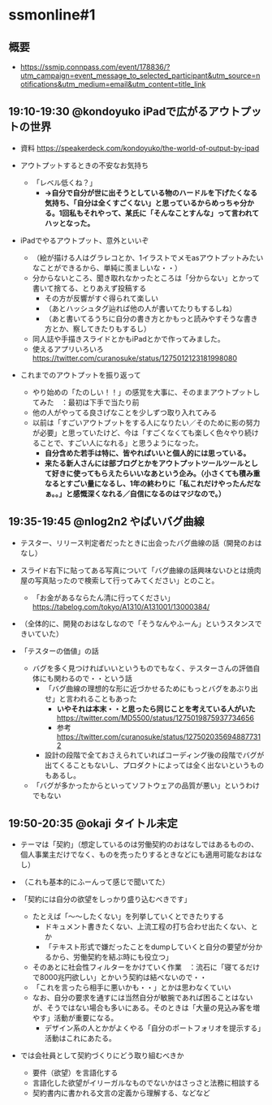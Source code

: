 # ssmonline#1

## 概要
* <https://ssmjp.connpass.com/event/178836/?utm_campaign=event_message_to_selected_participant&utm_source=notifications&utm_medium=email&utm_content=title_link>

## 19:10-19:30	@kondoyuko	iPadで広がるアウトプットの世界

* 資料 <https://speakerdeck.com/kondoyuko/the-world-of-output-by-ipad>

* アウトプットするときの不安なお気持ち
    * 「レベル低くね？」
        * **→自分で自分が世に出そうとしている物のハードルを下げたくなる気持ち、「自分は全くすごくない」と思っているからめっちゃ分かる。1回私もそれやって、某氏に「そんなことすんな」って言われてハッとなった。**

*  iPadでやるアウトプット、意外といいぞ
    * （絵が描ける人はグラレコとか、1イラストでメモasアウトプットみたいなことができるから、単純に羨ましいな・・）
    * 分からないところ、聞き取れなかったところは「分からない」とかって書いて捨てる、とりあえず投稿する
        * その方が反響がすぐ得られて楽しい
        * （あとハッシュタグ辿れば他の人が書いてたりもするしね）
        * （あと書いてるうちに自分の書き方とかもっと読みやすそうな書き方とか、察してきたりもするし）
    * 同人誌や手描きスライドとかもiPadとかで作ってみました。
    * 使えるアプリいろいろ <https://twitter.com/curanosuke/status/1275012123181998080>

* これまでのアウトプットを振り返って
    * やり始めの「たのしい！！」の感覚を大事に、そのままアウトプットしてみた　：最初は下手で当たり前
    * 他の人がやってる良さげなことを少しずつ取り入れてみる
    * 以前は「すごいアウトプットをする人になりたい／そのために影の努力が必要」と思っていたけど、今は「すごくなくても楽しく色々やり続けることで、すごい人になれる」と思うようになった。
        * **自分含めた若手は特に、皆やればいいと個人的には思っている。**
        * **来たる新人さんには部ブログとかをアウトプットツールツールとして好きに使ってもらえたらいいなあという企み。（小さくても積み重なるとすごい量になるし、1年の終わりに「私これだけやったんだなぁ。。」と感慨深くなれる／自信になるのはマジなので。）**

## 19:35-19:45	@nlog2n2	やばいバグ曲線

* テスター、リリース判定者だったときに出会ったバグ曲線の話（開発のおはなし）
* スライド右下に貼ってある写真について「バグ曲線の話興味ないひとは焼肉屋の写真貼ったので検索して行ってみてください」とのこと。
    * 「お金があるならたん清に行ってください」 <https://tabelog.com/tokyo/A1310/A131001/13000384/>

* （全体的に、開発のおはなしなので「そうなんやふーん」というスタンスできいていた）
* 「テスターの価値」の話
    * バグを多く見つければいいというものでもなく、テスターさんの評価自体にも関わるので・・という話
        * 「バグ曲線の理想的な形に近づかせるためにもっとバグをあぶり出せ」と言われることもあった
            * **いやそれは本末・・と思ったら同じことを考えている人がいた** <https://twitter.com/MD5500/status/1275019875937734656>
            * 参考 <https://twitter.com/curanosuke/status/1275020356948877312>
        * 設計の段階で全ておさえられていればコーディング後の段階でバグが出てくることもないし、プロダクトによっては全く出ないというものもあるし。
    * 「バグが多かったからといってソフトウェアの品質が悪い」というわけでもない

## 19:50-20:35	@okaji	タイトル未定

* テーマは「契約」（想定しているのは労働契約のおはなしではあるものの、個人事業主だけでなく、ものを売ったりするときなどにも適用可能なおはなし）
* （これも基本的にふーんって感じで聞いてた）

* 「契約には自分の欲望をしっかり盛り込むべきです」
    * たとえば「～～したくない」を列挙していくとできたりする
        * ドキュメント書きたくない、上流工程の打ち合わせ出たくない、とか
        * 「テキスト形式で嫌だったことをdumpしていくと自分の要望が分かるから、労働契約を結ぶ時にも役立つ」
    * そのあとに社会性フィルターをかけていく作業　：流石に「寝てるだけで8000兆円欲しい」とかいう契約は結べないので・・
    * 「これを言ったら相手に悪いかも・・」とかは思わなくていい
    * なお、自分の要求を通すには当然自分が敏腕であれば困ることはないが、そうではない場合も多いにある。そのときは「大量の見込み客を増やす」活動が重要になる。
        * デザイン系の人とかがよくやる「自分のポートフォリオを提示する」活動はこれにあたる。

* では会社員として契約づくりにどう取り組むべきか
    * 要件（欲望）を言語化する
    * 言語化した欲望がイリーガルなものでないかはさっさと法務に相談する
    * 契約書内に書かれる文言の定義から理解する、などなど